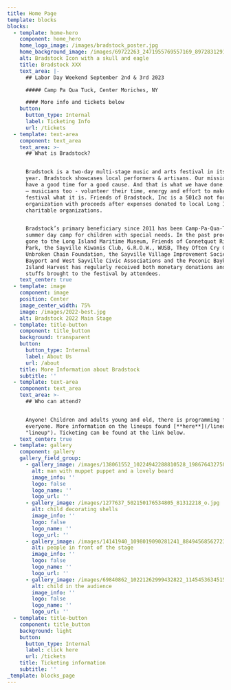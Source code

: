 ```yaml
---
title: Home Page
template: blocks
blocks:
  - template: home-hero
    component: home_hero
    home_logo_image: /images/bradstock_poster.jpg
    home_background_image: /images/69722263_2471955769557169_8972831291510620160_n.jpg
    alt: Bradstock Icon with a skull and eagle
    title: Bradstock XXX
    text_area: |-
      ## Labor Day Weekend September 2nd & 3rd 2023

      ##### Camp Pa Qua Tuck, Center Moriches, NY

      #### More info and tickets below
    button:
      button_type: Internal
      label: Ticketing Info
      url: /tickets
  - template: text-area
    component: text_area
    text_area: >-
      ## What is Bradstock?


      Bradstock is a two-day multi-stage music and arts festival in its’ 30th
      year. Bradstock showcases local performers & artisans. Our mission is to
      have a good time for a good cause. And that is what we have done. Everyone
      – musicians too - volunteer their time, energy and effort to make this
      festival what it is. Friends of Bradstock, Inc is a 501c3 not for profit
      organization with proceeds after expenses donated to local Long Island
      charitable organizations.


      Bradstock’s primary beneficiary since 2011 has been Camp-Pa-Qua-Tuck, a
      summer day camp for children with special needs. In the past proceeds have
      gone to the Long Island Maritime Museum, Friends of Connetquot River State
      Park, the Sayville Kiwanis Club, G.R.O.W., WUSB, They Often Cry Out, the
      Unbroken Chain Foundation, the Sayville Village Improvement Society, the
      Bayport and West Sayville Civic Associations and the Peconic Baykeeper.
      Island Harvest has regularly received both monetary donations and food
      stuffs brought to the festival by attendees.
    text_center: true
  - template: image
    component: image
    position: Center
    image_center_width: 75%
    image: /images/2022-best.jpg
    alt: Bradstock 2022 Main Stage
  - template: title-button
    component: title_button
    background: transparent
    button:
      button_type: Internal
      label: About Us
      url: /about
    title: More Information about Bradstock
    subtitle: ''
  - template: text-area
    component: text_area
    text_area: >-
      ## Who can attend?


      Anyone! Children and adults young and old, there is programming for
      everyone. More information on the lineups found [**here**](/lineup
      "lineup"). Ticketing can be found at the link below.
    text_center: true
  - template: gallery
    component: gallery
    gallery_field_group:
      - gallery_image: /images/138061552_10224942288810528_1986764327583181248_n.jpg
        alt: man with muppet puppet and a lovely beard
        image_info: ''
        logo: false
        logo_name: ''
        logo_url: ''
      - gallery_image: /images/1277637_502150176534805_81312218_o.jpg
        alt: child decorating shells
        image_info: ''
        logo: false
        logo_name: ''
        logo_url: ''
      - gallery_image: /images/14141940_1098019090281241_8849456856272359599_n.jpg
        alt: people in front of the stage
        image_info: ''
        logo: false
        logo_name: ''
        logo_url: ''
      - gallery_image: /images/69840862_10221262999432822_1145453634515894272_n.jpg
        alt: child in the audience
        image_info: ''
        logo: false
        logo_name: ''
        logo_url: ''
  - template: title-button
    component: title_button
    background: light
    button:
      button_type: Internal
      label: click here
      url: /tickets
    title: Ticketing information
    subtitle: ''
_template: blocks_page
---
```


